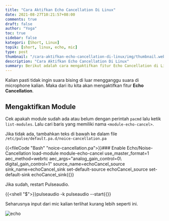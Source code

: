 ```yaml
---
title: "Cara Aktifkan Echo Cancellation Di Linux"
date: 2021-08-27T10:21:57+08:00
comments: true
draft: false
author: "Yoga"
toc: true
sidebar: false
kategori: [Short, Linux]
topik: [short, linux, echo, mic]
type: post
thumbnail: "/cara-aktifkan-echo-cancellation-di-linux/img/thumbnail.webp"
description: "Cara Aktifkan Echo Cancellation Di Linux"
summary: Berikut adalah cara mengaktifkan fitur Echo Cancellation di Linux
---
```


Kalian pasti tidak ingin suara bising di luar mengganggu suara di microphone kalian. Maka dari itu kita akan mengaktifkan fitur **Echo Cancellation**.

## Mengaktifkan Module

Cek apakah module sudah ada atau belum dengan perintah `pacmd` lalu ketik `list-modules`. Lalu cari baris yang memiliki nama `<module-echo-cancel>`.

Jika tidak ada, tambahkan teks di bawah ke dalam file `/etc/pulse/default.pa.d/noice-cancellation.pa`

{{<fileCode "Bash" "noice-cancellation.pa">}}### Enable Echo/Noise-Cancellation
load-module module-echo-cancel use_master_format=1 aec_method=webrtc aec_args="analog_gain_control=0\ digital_gain_control=1" source_name=echoCancel_source sink_name=echoCancel_sink
set-default-source echoCancel_source
set-default-sink echoCancel_sink{{</fileCode>}}

Jika sudah, restart Pulseaudio.

{{<shell "$">}}pulseaudio -k
pulseaudio --start{{</shell>}}

Seharusnya input dari mic kalian terlihat kurang lebih seperti ini.

![echo](/cara-aktifkan-echo-cancellation-di-linux/img/echo.png)

